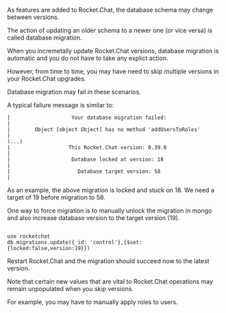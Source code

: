 As features are added to Rocket.Chat, the database schema may change between versions.

The action of updating an older schema to a newer one (or vice versa) is called database migration.

When you incremetally update Rocket.Chat versions,  database migration is automatic and you do not have to take any explict action.

However, from time to time, you may have need to skip multiple versions in your Rocket.Chat upgrades.

Database migration may fail in these scenarios.

A typical failure message is similar to:

```
|                    Your database migration failed:                   |
|        Object [object Object] has no method 'addUsersToRoles'        |
(...)
|                   This Rocket.Chat version: 0.39.0                   |
|                    Database locked at version: 18                    |
|                      Database target version: 58                     |

```
As an example, the above migration is locked and stuck on 18.  We need a target of 19 before migration to 58.

One way to force migration is to manually unlock the migration in mongo and also increase database version to the target version (19).

```

use rocketchat
db.migrations.update({_id: 'control'},{$set:{locked:false,version:19}})

```

Restart Rocket.Chat and the migration should succeed now to the latest version.

Note that certain new values that are vital to Rocket.Chat operations may remain unpopulated when you skip versions.   

For example, you may have to manually apply roles to users.
